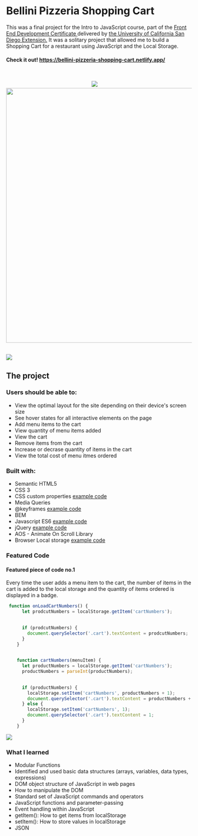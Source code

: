 # Bellini Pizzeria Shopping Cart
This was a final project for the Intro to JavaScript course, part of the <a href="https://extension.ucsd.edu/courses-and-programs/front-end-development"> Front End Development Certificate </a> delivered by <a href="https://ucsd.edu/"> the University of California San Diego Extension.</a> It was a solitary project that allowed me to build a Shopping Cart for a restaurant using JavaScript and the Local Storage.
#### Check it out! https://bellini-pizzeria-shopping-cart.netlify.app/

<br />

<p align="center">
  <img src="https://user-images.githubusercontent.com/84801660/151803833-3f4ed952-0ae0-4a2d-b886-e9a039785cc0.JPG"> &nbsp &nbsp &nbsp
  <img src="https://user-images.githubusercontent.com/84801660/151803784-281eda08-b56f-4ea9-a893-8215e5b6b8f6.JPG" height="690">
</p>

<br />

<img src="https://user-images.githubusercontent.com/84801660/151803814-1dff57ba-d3e1-4771-917a-5878bdf532df.JPG">

## The project 

### Users should be able to:

- View the optimal layout for the site depending on their device's screen size
- See hover states for all interactive elements on the page
- Add menu items to the cart
- View quantity of menu items added 
- View the cart
- Remove items from the cart
- Increase or decrase quantity of items in the cart
- View the total cost of menu itmes ordered

### Built with:
- Semantic HTML5
- CSS 3
- CSS custom properties <a href="https://github.com/JimeBlue/Bellini-pizzeria-shopping-cart/blob/7fd4992011fa066ae36ee65705b66f1fc9276a15/css/style.css#L1-L5"> example code </a>
- Media Queries
- @keyframes <a href="https://github.com/JimeBlue/Bellini-pizzeria-shopping-cart/blob/7fd4992011fa066ae36ee65705b66f1fc9276a15/css/style.css#L517-L527"> example code </a>
- BEM
- Javascript ES6 <a href="https://github.com/JimeBlue/Bellini-pizzeria-shopping-cart/blob/7fd4992011fa066ae36ee65705b66f1fc9276a15/js/cart.js#L92"> example code </a>
- jQuery <a href="https://github.com/JimeBlue/Bellini-pizzeria-shopping-cart/blob/7fd4992011fa066ae36ee65705b66f1fc9276a15/js/main.js#L17-L25"> example code </a>
- AOS  - Animate On Scroll Library
- Browser Local storage <a href="https://github.com/JimeBlue/Bellini-pizzeria-shopping-cart/blob/7fd4992011fa066ae36ee65705b66f1fc9276a15/js/cart.js#L166"> example code </a>

### Featured Code
#### Featured piece of code no.1
Every time the user adds a menu item to the cart, the number of items in the cart is added to the local storage and the quantity of items ordered is displayed in a badge. 

```javascript
 function onLoadCartNumbers() {
	  let prodcutNumbers = localStorage.getItem('cartNumbers');
	

	  if (prodcutNumbers) {
	    document.querySelector('.cart').textContent = prodcutNumbers;
	  }
	}
	

	function cartNumbers(menuItem) {
	  let productNumbers = localStorage.getItem('cartNumbers');
	  productNumbers = parseInt(productNumbers);
	

	  if (productNumbers) {
	    localStorage.setItem('cartNumbers', productNumbers + 1);
	    document.querySelector('.cart').textContent = productNumbers + 1;
	  } else {
	    localStorage.setItem('cartNumbers', 1);
	    document.querySelector('.cart').textContent = 1;
	  }
	}

```

<img src="https://user-images.githubusercontent.com/84801660/152518801-aac02b80-35af-4121-9b30-b27f9d51bf81.JPG">

### What I learned
-	Modular Functions
-	Identified and used basic data structures (arrays, variables, data types, expressions)
-	DOM object structure of JavaScript in web pages
-	How to manipulate the DOM
-	Standard set of JavaScript commands and operators
-	JavaScript functions and parameter-passing
-	Event handling within JavaScript
-	getItem(): How to get items from localStorage
-	setItem(): How to store values in localStorage
-	JSON











